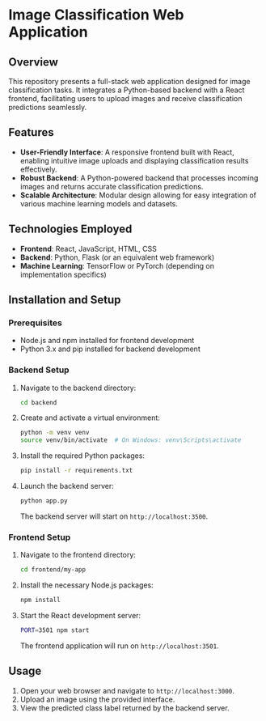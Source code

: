 # Image Classification Web Application

## Overview

This repository presents a full-stack web application designed for image classification tasks. It integrates a Python-based backend with a React frontend, facilitating users to upload images and receive classification predictions seamlessly.

## Features

-   **User-Friendly Interface**: A responsive frontend built with React, enabling intuitive image uploads and displaying classification results effectively.
-   **Robust Backend**: A Python-powered backend that processes incoming images and returns accurate classification predictions.
-   **Scalable Architecture**: Modular design allowing for easy integration of various machine learning models and datasets.

## Technologies Employed

-   **Frontend**: React, JavaScript, HTML, CSS
-   **Backend**: Python, Flask (or an equivalent web framework)
-   **Machine Learning**: TensorFlow or PyTorch (depending on implementation specifics)

## Installation and Setup

### Prerequisites

-   Node.js and npm installed for frontend development
-   Python 3.x and pip installed for backend development

### Backend Setup

1. Navigate to the backend directory:

    ```bash
    cd backend
    ```

2. Create and activate a virtual environment:

    ```bash
    python -m venv venv
    source venv/bin/activate  # On Windows: venv\Scripts\activate
    ```

3. Install the required Python packages:

    ```bash
    pip install -r requirements.txt
    ```

4. Launch the backend server:

    ```bash
    python app.py
    ```

    The backend server will start on `http://localhost:3500`.

### Frontend Setup

1. Navigate to the frontend directory:

    ```bash
    cd frontend/my-app
    ```

2. Install the necessary Node.js packages:

    ```bash
    npm install
    ```

3. Start the React development server:

    ```bash
    PORT=3501 npm start
    ```

    The frontend application will run on `http://localhost:3501`.

## Usage

1. Open your web browser and navigate to `http://localhost:3000`.
2. Upload an image using the provided interface.
3. View the predicted class label returned by the backend server.
